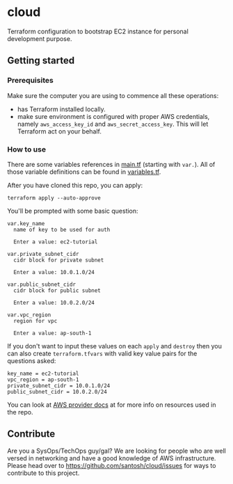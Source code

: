 # cloud

Terraform configuration to bootstrap EC2 instance for personal development purpose.

## Getting started

### Prerequisites

Make sure the computer you are using to commence all these operations:

- has Terraform installed locally.
- make sure environment is configured with proper AWS credentials, namely `aws_access_key_id` and `aws_secret_access_key`. This will let Terraform act on your behalf.

### How to use

There are some variables references in [main.tf](./main.tf) (starting with `var.`). All of those variable definitions can be found in [variables.tf](./variables.tf).

After you have cloned this repo, you can apply:

    terraform apply --auto-approve

You'll be prompted with some basic question:

```
var.key_name
  name of key to be used for auth

  Enter a value: ec2-tutorial

var.private_subnet_cidr
  cidr block for private subnet

  Enter a value: 10.0.1.0/24

var.public_subnet_cidr
  cidr block for public subnet

  Enter a value: 10.0.2.0/24

var.vpc_region
  region for vpc

  Enter a value: ap-south-1
```

If you don't want to input these values on each `apply` and `destroy` then you can also create `terraform.tfvars` with valid key value pairs for the questions asked:

```
key_name = ec2-tutorial
vpc_region = ap-south-1
private_subnet_cidr = 10.0.1.0/24
public_subnet_cidr = 10.0.2.0/24
```

You can look at [AWS provider docs](https://registry.terraform.io/providers/hashicorp/aws/latest/docs) at for more info on resources used in the repo.

## Contribute

Are you a SysOps/TechOps guy/gal? We are looking for people who are well versed in networking and have a good knowledge of AWS infrastructure. Please head over to <https://github.com/santosh/cloud/issues> for ways to contribute to this project.
